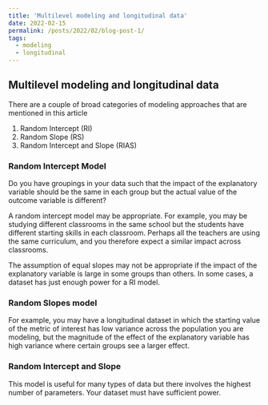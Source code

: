 ```yaml
---
title: 'Multilevel modeling and longitudinal data'
date: 2022-02-15
permalink: /posts/2022/02/blog-post-1/
tags:
  - modeling
  - longitudinal
---
```


## Multilevel modeling and longitudinal data

There are a couple of broad categories of modeling approaches that are mentioned in this article
1. Random Intercept (RI)
2. Random Slope (RS)
2. Random Intercept and Slope (RIAS)


### Random Intercept Model
Do you have groupings in your data such that the impact of the explanatory variable should be the same in each group but the actual value of the outcome variable is different?

A random intercept model may be appropriate. For example, you may be studying different classrooms in the same school but the students have different starting skills in each classroom. Perhaps all the teachers are using the same curriculum, and you therefore expect a similar impact across classrooms. 

The assumption of equal slopes may not be appropriate if the impact of the explanatory variable is large in some groups than others. In some cases, a dataset has just enough power for a RI model.

### Random Slopes model
For example, you may have a longitudinal dataset in which the starting value of the metric of interest has low variance across the population you are modeling, but the magnitude of the effect of the explanatory variable has high variance where certain groups see a larger effect. 

### Random Intercept and Slope

This model is useful for many types of data but there involves the highest number of parameters. Your dataset must have sufficient power. 

